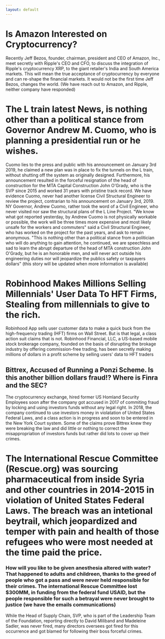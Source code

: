 ```yaml
---
layout: default
---
```

# Is Amazon Interested on Cryptocurrency? 
Recently Jeff Bezos, founder, chairman, president and CEO of Amazon, Inc., meet secretly with Ripple's CEO and CFO, to discuss the integration of Ripple's cryptocurrency XRP, to the giant retailer's India and South America markets. This will mean the true acceptance of cryptocurrency by everyone and can re-shape the financial markets. It would not be the first time Jeff Bezos, changes the world. (We have reach out to Amazon, and Ripple, neither company have responded) 

# The L train latest News, is nothing other than a political stance from Governor Andrew M. Cuomo, who is planning a presidential run or he wishes. 

Cuomo lies to the press and public with his announcement on January 3rd 2019, he claimed a new plan was in place to fix the tunnels on the L train, without shutting off the system as originally designed. Furthermore, his announcement resulted in the forceful resignation of the head of construction for the MTA Capital Construction John O'Grady, who is the SVP since 2015 and worked 31 years with pristine track record. We have evidence Cuomo, never had another license Civil Structural Engineer to review the project, contrarian to his announcement on January 3rd, 2019. NY Governor, Andrew Cuomo, rather took the word of a Civil Engineer, who never visited nor saw the structural plans of the L Line Project. "We know what got reported yesterday, by Andrew Cuomo is not physically workable or possible, the work will be three times more expensive and most likely unsafe for the workers and commuters" said a Civil Structural Engineer, who has worked on the project for the past years, and ask to remain anonymous. "This is nothing other than a political stance from a politician who will do anything to gain attention, he continued, we are speechless and sad to learn the abrupt departure of the head of MTA construction John O'Grady, but he is an honorable men, and will never act outside his engineering duties nor will jeopardize the publics safety or taxpayers dollars" (this story will be updated when more information is available)

# Robinhood Makes Millions Selling Millennials' User Data To HFT Firms, Stealing from millennials to give to the rich. 

Robinhood App sells user customer data to make a quick buck from the high-frequency trading (HFT) firms on Wall Street. But is that legal, a class action suit claims that is not. Robinhood Financial, LLC, a US-based mobile stock brokerage company, founded on the basis of disrupting the brokage industry by offering commission-free trading, has been secretly making millions of dollars in a profit scheme by selling users' data to HFT traders

## Bittrex, Accused of Running a Ponzi Scheme. Is this another billion dollars fraud!? Where is Finra and the SEC? 

The cryptocurrency exchange, hired former US Homland Security Employees soon after the company got accused in 2017 of commiting fraud by locking and using investors funds without any legal right. In 2018, the company continued to use investors money in violatation of United States Federal Laws, and a class action is in progress and soon to be entered in the New York Court system. Some of the claims prove Bittrex knew they were breaking the law and did little or nothing to correct the misappropriation of investors funds but rather did lots to cover up their crimes. 


# The International Rescue Committee (Rescue.org) was sourcing pharmaceutical from inside Syria and other countries in 2014-2015 in violation of United States Federal Laws. The breach was an intetional beytrail, which jeopardized and temper with pain and health of those refugees who were most needed at the time paid the price. 

### How will you like to be given anesthesia altered with water? That happened to adults and childreen, thanks to the greed of people who got a pass and were never held responsible for their crimes.  The international Rescue Committee lost $300MM, in funding from the federal fund USAID, but the people responsible for such a betrayal were never brought to justice (we have the emails communications)

While the Head of Supply Chain, SVP, who is part of the Leadership Team of the Foundation, reporting directly to David Miliband and Madeleine Sadler, was never fired, many directors oversees got fired for this occurrence and got blamed for following their boss forceful crimes. 


